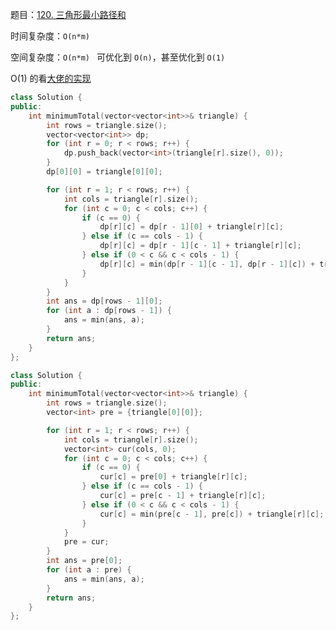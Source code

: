 题目：[120. 三角形最小路径和](https://leetcode.cn/problems/triangle/)

时间复杂度：`O(n*m)`

空间复杂度：`O(n*m) ` 可优化到 `O(n)`，甚至优化到 `O(1)` 

O(1) 的看[大佬的实现](https://mp.weixin.qq.com/s?__biz=MzU4NDE3MTEyMA==&mid=2247485123&idx=1&sn=8a427e56d472d1517b0983d8cdc5c629&chksm=fd9caddccaeb24caea7a272ddaf11d9bd476d4af710d0581c4b12223a11dd6edf33091006731&scene=178&cur_album_id=1773144264147812354#rd)

```c++
class Solution {
public:
    int minimumTotal(vector<vector<int>>& triangle) {
        int rows = triangle.size();
        vector<vector<int>> dp;
        for (int r = 0; r < rows; r++) {
            dp.push_back(vector<int>(triangle[r].size(), 0));
        }
        dp[0][0] = triangle[0][0];

        for (int r = 1; r < rows; r++) {
            int cols = triangle[r].size();
            for (int c = 0; c < cols; c++) {
                if (c == 0) {
                    dp[r][c] = dp[r - 1][0] + triangle[r][c];
                } else if (c == cols - 1) {
                    dp[r][c] = dp[r - 1][c - 1] + triangle[r][c];
                } else if (0 < c && c < cols - 1) {
                    dp[r][c] = min(dp[r - 1][c - 1], dp[r - 1][c]) + triangle[r][c];
                }
            }
        }
        int ans = dp[rows - 1][0];
        for (int a : dp[rows - 1]) {
            ans = min(ans, a);
        }
        return ans;
    }
};
```

```c++
class Solution {
public:
    int minimumTotal(vector<vector<int>>& triangle) {
        int rows = triangle.size();
        vector<int> pre = {triangle[0][0]};

        for (int r = 1; r < rows; r++) {
            int cols = triangle[r].size();
            vector<int> cur(cols, 0);
            for (int c = 0; c < cols; c++) {
                if (c == 0) {
                    cur[c] = pre[0] + triangle[r][c];
                } else if (c == cols - 1) {
                    cur[c] = pre[c - 1] + triangle[r][c];
                } else if (0 < c && c < cols - 1) {
                    cur[c] = min(pre[c - 1], pre[c]) + triangle[r][c];
                }
            }
            pre = cur;
        }
        int ans = pre[0];
        for (int a : pre) {
            ans = min(ans, a);
        }
        return ans;
    }
};
```

